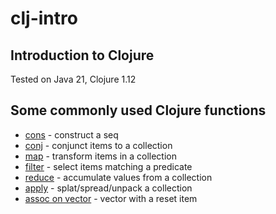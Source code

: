 # clj-intro
## Introduction to Clojure

Tested on Java 21, Clojure 1.12

## Some commonly used Clojure functions 
- [cons](cons.clj) - construct a seq 
- [conj](conj.clj) - conjunct items to a collection
- [map](map.clj) - transform items in a collection
- [filter](filter.clj) - select items matching a predicate
- [reduce](reduce.clj) - accumulate values from a collection
- [apply](apply.clj) - splat/spread/unpack a collection
- [assoc on vector](assoc-vector.clj) - vector with a reset item
